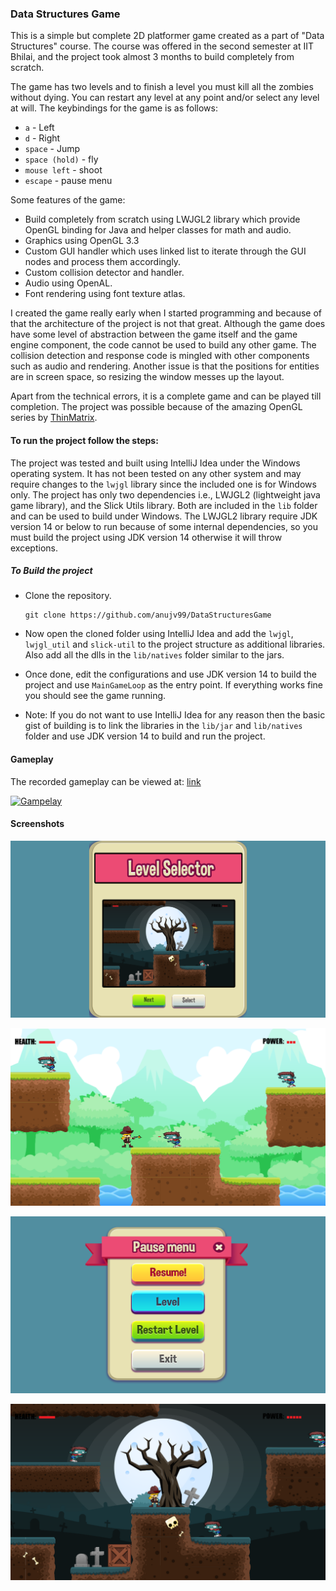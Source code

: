 ### Data Structures Game

This is a simple but complete 2D platformer game created as a part of "Data Structures" course. The course was offered in the second semester at IIT Bhilai, and the project took almost 3 months to build completely from scratch.

The game has two levels and to finish a level you must kill all the zombies without dying. You can restart any level at any point and/or select any level at will. The keybindings for the game is as follows:

- `a` - Left
- `d` - Right
- `space` - Jump
- `space (hold)` - fly
- `mouse left` - shoot
- `escape` - pause menu

Some features of the game:

- Build completely from scratch using LWJGL2 library which provide OpenGL binding for Java and helper classes for math and audio.
- Graphics using OpenGL 3.3
- Custom GUI handler which uses linked list to iterate through the GUI nodes and process them accordingly.
- Custom collision detector and handler.
- Audio using OpenAL.
- Font rendering using font texture atlas.

I created the game really early when I started programming and because of that the architecture of the project is not that great. Although the game does have some level of abstraction between the game itself and the game engine component, the code cannot be used to build any other game. The collision detection and response code is mingled with other components such as audio and rendering. Another issue is that the positions for entities are in screen space, so resizing the window messes up the layout.

Apart from the technical errors, it is a complete game and can be played till completion. The project was possible because of the amazing OpenGL series by [ThinMatrix](https://www.youtube.com/user/ThinMatrix).

#### To run the project follow the steps:

The project was tested and built using IntelliJ Idea under the Windows operating system. It has not been tested on any other system and may require changes to the `lwjgl` library since the included one is for Windows only. The project has only two dependencies i.e., LWJGL2 (lightweight java game library), and the Slick Utils library. Both are included in the `lib` folder and can be used to build under Windows. The LWJGL2 library require JDK version 14 or below to run because of some internal dependencies, so you must build the project using JDK version 14 otherwise it will throw exceptions.

##### To Build the project

- Clone the repository.
  ```git
  git clone https://github.com/anujv99/DataStructuresGame
  ```
- Now open the cloned folder using IntelliJ Idea and add the `lwjgl`, `lwjgl_util` and `slick-util` to the project structure as additional libraries. Also add all the dlls in the `lib/natives` folder similar to the jars.

- Once done, edit the configurations and use JDK version 14 to build the project and use `MainGameLoop` as the entry point. If everything works fine you should see the game running.

-  Note: If you do not want to use IntelliJ Idea for any reason then the basic gist of building is to link the libraries in the `lib/jar` and `lib/natives` folder and use JDK version 14 to build and run the project.

#### Gameplay
The recorded gameplay can be viewed at: [link](https://www.youtube.com/watch?v=2hd3ng6bd7g)

[![Gampelay](https://img.youtube.com/vi/2hd3ng6bd7g/0.jpg)](https://www.youtube.com/watch?v=2hd3ng6bd7g)

#### Screenshots

![Level Selector](screenshots/level_selector.png)

![Level One](screenshots/level_1.png)

![Pause Menu](screenshots/pause_menu.png)

![Level Two](screenshots/level_2.png)
